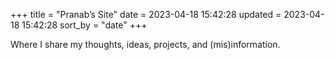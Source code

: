 +++
title = "Pranab’s Site"
date = 2023-04-18 15:42:28
updated = 2023-04-18 15:42:28
sort_by = "date"
+++

Where I share my thoughts, ideas, projects,
and (mis)information.

<!--
I'm a designer by trade, but also
a (bad) hobbyist programmer and software enthusiast.
(CLI and keyboard driven, especially.)
-->

<!--
## Re&shy;commend&shy;ed

- [Lispy Templates](@/lispy-templates.md): 
  An idea for using s-expressions inside plain text files
  for templating.
- [Do More in Your Minecraft Worlds](@/minecraft-enhanced.md): 
  Ideas for enhancing the Minecraft experience
  for people who don't have much time.
- [DIY (Fish) Shell Templating](@/shell-templating.md):
  How to create templates using the Fish shell.
-->
